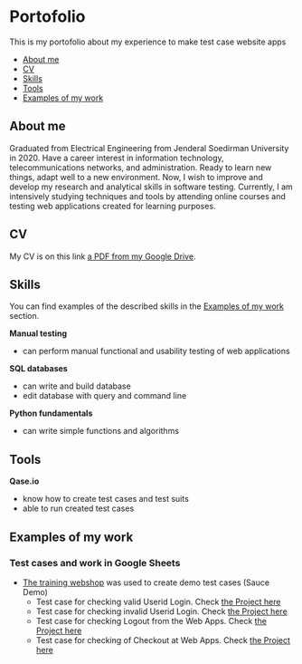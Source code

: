 # Portofolio
This is my portofolio about my experience to make test case website apps
- [About me](#about-me)
- [CV](#cv)
- [Skills](#skills)
- [Tools](#tools)
- [Examples of my work](#examples-of-my-work)

## About me
Graduated from Electrical Engineering from Jenderal Soedirman University in 2020. Have a career interest in information technology, telecommunications networks, and administration. Ready to learn new things, adapt well to a new environment.
Now, I wish to improve and develop my research and analytical skills in software testing. Currently, I am intensively studying techniques and tools by attending online courses and testing web applications created for learning purposes.

## CV
My CV is on this link [a PDF from my Google Drive](https://drive.google.com/drive/folders/1Qa1s0lAEkemDkrai3LFq-NahyCqbcZIT?usp=sharing).

## Skills

You can find examples of the described skills in the [Examples of my work](#examples-of-my-work) section.

__Manual testing__
  * can perform manual functional and usability testing of web applications
  
__SQL databases__
  * can write and build database
  * edit database with query and command line

__Python fundamentals__
  * can write simple functions and algorithms

## Tools

__Qase.io__
  * know how to create test cases and test suits
  * able to run created test cases

## Examples of my work

### Test cases and work in Google Sheets
- [The training webshop](https://www.saucedemo.com/) was used to create demo test cases (Sauce Demo)
   * Test case for checking valid Userid Login. Check [the Project here](https://docs.google.com/spreadsheets/d/1MtOasumDAcI5_2ctWpd9MNwLu0LAMfwSYHfc3iPtpOA/edit?usp=sharing)
   * Test case for checking invalid Userid Login. Check [the Project here](https://docs.google.com/spreadsheets/d/1tD7DqNO7pQX1jFroYjrv2Yx_Euzxcbb_jap3CLailM4/edit?usp=sharing)
   * Test case for checking Logout from the Web Apps. Check [the Project here](https://docs.google.com/spreadsheets/d/1imTcI4qRavo3aaaBIwWNntwX-YVE6ETTtg-L8oFqmv8/edit?usp=sharing)
   * Test case for checking of Checkout at Web Apps. Check [the Project here](https://docs.google.com/spreadsheets/d/17Q6P1NNWszXwNPeA-MYntTuoN21opa9tKkBI_5CwO68/edit?usp=sharing)
   
